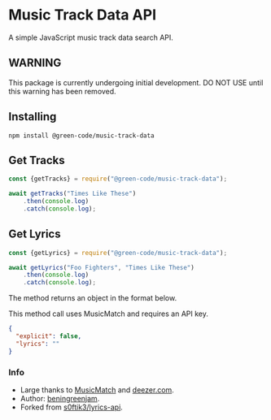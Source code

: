 # Music Track Data API
A simple JavaScript music track data search API.

## WARNING
This package is currently undergoing initial development. DO NOT USE until this warning has been removed.  

## Installing
```
npm install @green-code/music-track-data
```

## Get Tracks
```javascript
const {getTracks} = require("@green-code/music-track-data");

await getTracks("Times Like These")
    .then(console.log)
    .catch(console.log);
```

## Get Lyrics
```javascript
const {getLyrics} = require("@green-code/music-track-data");

await getLyrics("Foo Fighters", "Times Like These")
    .then(console.log)
    .catch(console.log);
```
The method returns an object in the format below.

This method call uses MusicMatch and requires an API key.

```json
{
  "explicit": false,
  "lyrics": ""
}
```


### Info
* Large thanks to [MusicMatch](https://www.musixmatch.com/) and [deezer.com](https://deezer.com/).
* Author: [beningreenjam](https://github.com/beningreenjam).
* Forked from [s0ftik3/lyrics-api](https://github.com/s0ftik3/lyrics-api).
